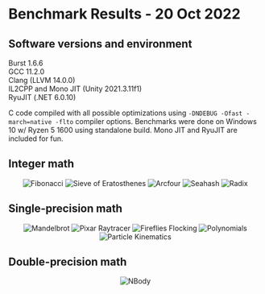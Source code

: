 # Benchmark Results - 20 Oct 2022

## Software versions and environment
Burst 1.6.6<br/>
GCC 11.2.0<br/>
Clang (LLVM 14.0.0)<br/>
IL2CPP and Mono JIT (Unity 2021.3.11f1)<br/>
RyuJIT (.NET 6.0.10)

C code compiled with all possible optimizations using `-DNDEBUG -Ofast -march=native -flto` compiler options. Benchmarks were done on Windows 10 w/ Ryzen 5 1600 using standalone build. Mono JIT and RyuJIT are included for fun.

## Integer math

<p align="center"> 
  <img src="https://raw.githubusercontent.com/XJDHDR/BurstBenchmarks/master/benchmark_results_2022-10-20/img/Fibonacci.png" alt="Fibonacci">
  <img src="https://raw.githubusercontent.com/XJDHDR/BurstBenchmarks/master/benchmark_results_2022-10-20/img/Sieve_of_Eratosthenes.png" alt="Sieve of Eratosthenes">
  <img src="https://raw.githubusercontent.com/XJDHDR/BurstBenchmarks/master/benchmark_results_2022-10-20/img/Arcfour.png" alt="Arcfour">
  <img src="https://raw.githubusercontent.com/XJDHDR/BurstBenchmarks/master/benchmark_results_2022-10-20/img/Seahash.png" alt="Seahash">
  <img src="https://raw.githubusercontent.com/XJDHDR/BurstBenchmarks/master/benchmark_results_2022-10-20/img/Radix.png" alt="Radix">
</p>

## Single-precision math

<p align="center"> 
  <img src="https://raw.githubusercontent.com/XJDHDR/BurstBenchmarks/master/benchmark_results_2022-10-20/img/Mandelbrot.png" alt="Mandelbrot">
  <img src="https://raw.githubusercontent.com/XJDHDR/BurstBenchmarks/master/benchmark_results_2022-10-20/img/Pixar_Raytracer.png" alt="Pixar Raytracer">
  <img src="https://raw.githubusercontent.com/XJDHDR/BurstBenchmarks/master/benchmark_results_2022-10-20/img/Fireflies_Flocking.png" alt="Fireflies Flocking">
  <img src="https://raw.githubusercontent.com/XJDHDR/BurstBenchmarks/master/benchmark_results_2022-10-20/img/Polynomials.png" alt="Polynomials">
  <img src="https://raw.githubusercontent.com/XJDHDR/BurstBenchmarks/master/benchmark_results_2022-10-20/img/Particle_Kinematics.png" alt="Particle Kinematics">
</p>

## Double-precision math

<p align="center"> 
  <img src="https://raw.githubusercontent.com/XJDHDR/BurstBenchmarks/master/benchmark_results_2022-10-20/img/NBody.png" alt="NBody">
</p>
